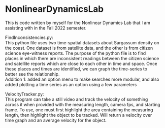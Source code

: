 # NonlinearDynamicsLab  
  
This is code written by myself for the Nonlinear Dynamics Lab that I am assisting with in the Fall 2022 semester.  
  
FindInconsistencies.py:  
  This python file uses two time-spatial datasets about Sargassum density on the coast. One dataset is from satellite data, and the other is from citizen science eye-witness reports. The purpose of the python file is to find places in which there are inconsistent readings between the citizen science and satellite reports which are close to each other in time and space. Once these places and times are identified, we can graph the time-series to better see the relationship.  
  Addition 1: added an option menu to make searches more modular, and also added plotting a time series as an option using a few parameters  
  
VelocityTracker.py:  
  This program can take a still video and track the velocity of something across it when provided with the measuring length, camera fps, and starting frame. To use, one must first highlight the area containing the measuring length, then highlight the object to be tracked. Will return a velocity over time graph and an average velocity for the object.  
